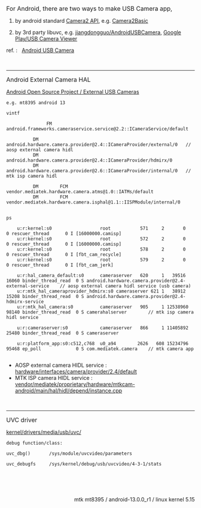 

<font size="3"> For Android, there are two ways to make USB Camera app, </font>


1. by android standard [Camera2 API](https://developer.android.com/training/camera2), e.g. [Camera2Basic](https://github.com/android/camera-samples/tree/main/Camera2Basic)

2. by 3rd party libuvc, e.g. [jiangdongguo/AndroidUSBCamera](https://github.com/jiangdongguo/AndroidUSBCamera), [Google Play/USB Camera Viewer](https://play.google.com/store/apps/details?id=com.homesoft.usb.camera&hl=zh_TW&gl=US)


ref. : &nbsp; [Android USB Camera](https://blog.csdn.net/andytian1991/article/details/118082662)

</br>

---

<font size="3"> Android External Camera HAL  </font>

 [Android Open Source Project / External USB Cameras](https://source.android.com/docs/core/camera/external-usb-cameras)


```
e.g. mt8395 android 13

vintf

	           FM               android.frameworks.cameraservice.service@2.2::ICameraService/default

	      DM                    android.hardware.camera.provider@2.4::ICameraProvider/external/0   // aosp external camera hidl
	      DM                    android.hardware.camera.provider@2.4::ICameraProvider/hdmirx/0
	      DM                    android.hardware.camera.provider@2.6::ICameraProvider/internal/0   // mtk isp camera hidl

	      DM        FCM         vendor.mediatek.hardware.camera.atms@1.0::IATMs/default
	      DM        FCM         vendor.mediatek.hardware.camera.isphal@1.1::IISPModule/internal/0


ps

    u:r:kernel:s0                  root           571     2       0      0 rescuer_thread      0 I [16000000.camisp]
    u:r:kernel:s0                  root           572     2       0      0 rescuer_thread      0 I [16000000.camisp]
    u:r:kernel:s0                  root           578     2       0      0 rescuer_thread      0 I [fbt_cam_recycle]
    u:r:kernel:s0                  root           579     2       0      0 rescuer_thread      0 I [fbt_cam_jerk]

    u:r:hal_camera_default:s0      cameraserver   620     1   39516  16060 binder_thread_read  0 S android.hardware.camera.provider@2.4-external-service    // aosp external camera hidl service (usb camera)
    u:r:mtk_hal_cameraprovider_hdmirx:s0 cameraserver 621 1   38912  15208 binder_thread_read  0 S android.hardware.camera.provider@2.4-hdmirx-service
    u:r:mtk_hal_camera:s0          cameraserver   905     1 12538960 98140 binder_thread_read  0 S camerahalserver        // mtk isp camera hidl service

    u:r:cameraserver:s0            cameraserver   866     1 11405892 25480 binder_thread_read  0 S cameraserver

    u:r:platform_app:s0:c512,c768  u0_a94        2626   608 15234796 95468 ep_poll             0 S com.mediatek.camera    // mtk camera app


```

- AOSP external camera HIDL service : &nbsp; [hardware/interfaces/camera/provider/2.4/default](https://android.googlesource.com/platform/hardware/interfaces/+/refs/tags/android-13.0.0_r1/camera/provider/2.4/default/android.hardware.camera.provider%402.4-external-service.rc)
- MTK ISP camera HIDL service : &nbsp; [vendor/mediatek/proprietary/hardware/mtkcam-android/main/hal/hidl/depend/instance.cpp](vendor/mediatek/proprietary/hardware/mtkcam-android/main/hal/hidl/depend/instance.cpp)



</br>

---

<font size="3"> UVC driver </font>


  [kernel/drivers/media/usb/uvc/](https://android.googlesource.com/kernel/arm64/+/refs/tags/android-tv-13.0.0_r0.5/drivers/media/usb/uvc/)



  ```
  debug function/class:

  uvc_dbg()       /sys/module/uvcvideo/parameters

  uvc_debugfs     /sys/kernel/debug/usb/uvcvideo/4-3-1/stats
  ```




</br>
</br>
</br>





 <p align="right"> mtk mt8395 / android-13.0.0_r1 / linux kernel 5.15 </p>

